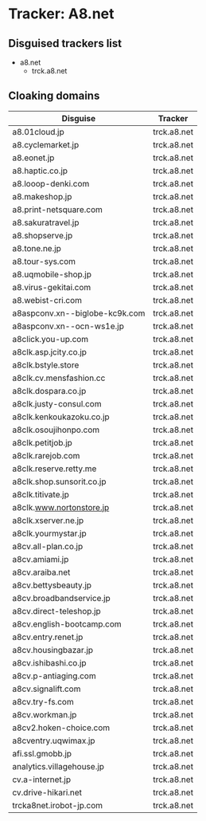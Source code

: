 # Tracker: A8.net

## Disguised trackers list

* a8.net
    * trck.a8.net

## Cloaking domains

| Disguise | Tracker |
| ---- | ---- |
| a8.01cloud.jp | trck.a8.net |
| a8.cyclemarket.jp | trck.a8.net |
| a8.eonet.jp | trck.a8.net |
| a8.haptic.co.jp | trck.a8.net |
| a8.looop-denki.com | trck.a8.net |
| a8.makeshop.jp | trck.a8.net |
| a8.print-netsquare.com | trck.a8.net |
| a8.sakuratravel.jp | trck.a8.net |
| a8.shopserve.jp | trck.a8.net |
| a8.tone.ne.jp | trck.a8.net |
| a8.tour-sys.com | trck.a8.net |
| a8.uqmobile-shop.jp | trck.a8.net |
| a8.virus-gekitai.com | trck.a8.net |
| a8.webist-cri.com | trck.a8.net |
| a8aspconv.xn--biglobe-kc9k.com | trck.a8.net |
| a8aspconv.xn--ocn-ws1e.jp | trck.a8.net |
| a8click.you-up.com | trck.a8.net |
| a8clk.asp.jcity.co.jp | trck.a8.net |
| a8clk.bstyle.store | trck.a8.net |
| a8clk.cv.mensfashion.cc | trck.a8.net |
| a8clk.dospara.co.jp | trck.a8.net |
| a8clk.justy-consul.com | trck.a8.net |
| a8clk.kenkoukazoku.co.jp | trck.a8.net |
| a8clk.osoujihonpo.com | trck.a8.net |
| a8clk.petitjob.jp | trck.a8.net |
| a8clk.rarejob.com | trck.a8.net |
| a8clk.reserve.retty.me | trck.a8.net |
| a8clk.shop.sunsorit.co.jp | trck.a8.net |
| a8clk.titivate.jp | trck.a8.net |
| a8clk.www.nortonstore.jp | trck.a8.net |
| a8clk.xserver.ne.jp | trck.a8.net |
| a8clk.yourmystar.jp | trck.a8.net |
| a8cv.all-plan.co.jp | trck.a8.net |
| a8cv.amiami.jp | trck.a8.net |
| a8cv.araiba.net | trck.a8.net |
| a8cv.bettysbeauty.jp | trck.a8.net |
| a8cv.broadbandservice.jp | trck.a8.net |
| a8cv.direct-teleshop.jp | trck.a8.net |
| a8cv.english-bootcamp.com | trck.a8.net |
| a8cv.entry.renet.jp | trck.a8.net |
| a8cv.housingbazar.jp | trck.a8.net |
| a8cv.ishibashi.co.jp | trck.a8.net |
| a8cv.p-antiaging.com | trck.a8.net |
| a8cv.signalift.com | trck.a8.net |
| a8cv.try-fs.com | trck.a8.net |
| a8cv.workman.jp | trck.a8.net |
| a8cv2.hoken-choice.com | trck.a8.net |
| a8cventry.uqwimax.jp | trck.a8.net |
| afi.ssl.gmobb.jp | trck.a8.net |
| analytics.villagehouse.jp | trck.a8.net |
| cv.a-internet.jp | trck.a8.net |
| cv.drive-hikari.net | trck.a8.net |
| trcka8net.irobot-jp.com | trck.a8.net |